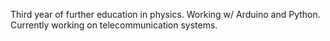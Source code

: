 Third year of further education in physics.
Working w/ Arduino and Python.
Currently working on telecommunication systems.
